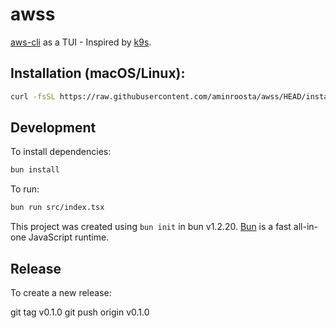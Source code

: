 # awss

[aws-cli](https://github.com/aws/aws-cli) as a TUI - Inspired by [k9s](https://github.com/derailed/k9s).

## Installation (macOS/Linux):

```bash
curl -fsSL https://raw.githubusercontent.com/aminroosta/awss/HEAD/install.sh | bash
```

## Development

To install dependencies:

```bash
bun install
```

To run:

```bash
bun run src/index.tsx
```

This project was created using `bun init` in bun v1.2.20. [Bun](https://bun.com) is a fast all-in-one JavaScript runtime.

## Release

To create a new release:

git tag v0.1.0
git push origin v0.1.0
